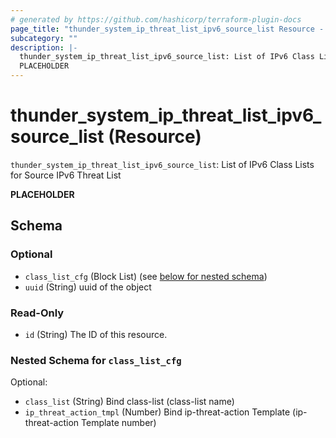 ```yaml
---
# generated by https://github.com/hashicorp/terraform-plugin-docs
page_title: "thunder_system_ip_threat_list_ipv6_source_list Resource - terraform-provider-thunder"
subcategory: ""
description: |-
  thunder_system_ip_threat_list_ipv6_source_list: List of IPv6 Class Lists for Source IPv6 Threat List
  PLACEHOLDER
---
```


# thunder_system_ip_threat_list_ipv6_source_list (Resource)

`thunder_system_ip_threat_list_ipv6_source_list`: List of IPv6 Class Lists for Source IPv6 Threat List

__PLACEHOLDER__



<!-- schema generated by tfplugindocs -->
## Schema

### Optional

- `class_list_cfg` (Block List) (see [below for nested schema](#nestedblock--class_list_cfg))
- `uuid` (String) uuid of the object

### Read-Only

- `id` (String) The ID of this resource.

<a id="nestedblock--class_list_cfg"></a>
### Nested Schema for `class_list_cfg`

Optional:

- `class_list` (String) Bind class-list (class-list name)
- `ip_threat_action_tmpl` (Number) Bind ip-threat-action Template (ip-threat-action Template number)


